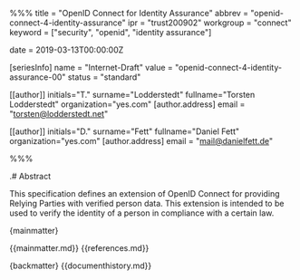 %%%
title = "OpenID Connect for Identity Assurance"
abbrev = "openid-connect-4-identity-assurance"
ipr = "trust200902"
workgroup = "connect"
keyword = ["security", "openid", "identity assurance"]

date = 2019-03-13T00:00:00Z

[seriesInfo]
name = "Internet-Draft"
value = "openid-connect-4-identity-assurance-00"
status = "standard"

[[author]]
initials="T."
surname="Lodderstedt"
fullname="Torsten Lodderstedt"
organization="yes.com"
    [author.address]
    email = "torsten@lodderstedt.net"

[[author]]
initials="D."
surname="Fett"
fullname="Daniel Fett"
organization="yes.com"
    [author.address]
    email = "mail@danielfett.de"


%%%

.# Abstract 

This specification defines an extension of OpenID Connect for providing Relying Parties with verified person data. This extension is intended to be used to verify the identity of a person in compliance with a certain law. 

{mainmatter}

{{mainmatter.md}}
{{references.md}}

{backmatter}
{{documenthistory.md}}
